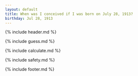 ```yaml
---
layout: default
title: When was I conceived if I was born on July 28, 1913?
birthday: Jul 28, 1913
---
```


{% include header.md %}

{% include guess.md %}

{% include calculate.md %}

{% include safety.md %}

{% include footer.md %}



